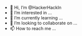 - 👋 Hi, I’m @HackerHackIn
- 👀 I’m interested in ...
- 🌱 I’m currently learning ...
- 💞️ I’m looking to collaborate on ...
- 📫 How to reach me ...

<!---
HackerHackIn/HackerHackIn is a ✨ special ✨ repository because its `README.md` (this file) appears on your GitHub profile.
You can click the Preview link to take a look at your changes.
--->
